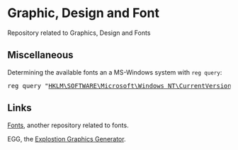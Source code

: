 # Graphic, Design and Font

Repository related to Graphics, Design and Fonts


## Miscellaneous

Determining the available fonts an a MS-Windows system with `reg query`:

<pre>
reg query "<a href="https://github.com/ReneNyffenegger/about-Windows-Registry/tree/master/HKEY_LOCAL_MACHINE/SOFTWARE/Microsoft/Microsoft%20NT/CurrentVersion/Fonts">HKLM\SOFTWARE\Microsoft\Windows NT\CurrentVersion\Fonts</a>"
</pre>


## Links

[Fonts](https://github.com/ReneNyffenegger/Fonts), another repository related to fonts.

EGG, the [Explostion Graphics Generator](https://github.com/ReneNyffenegger/EGG-Explosion-Graphics-Generator).


